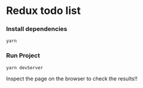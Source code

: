 # Redux todo list

### Install dependencies
`yarn`

### Run Project
`yarn devServer`

Inspect the page on the browser to check the results!!